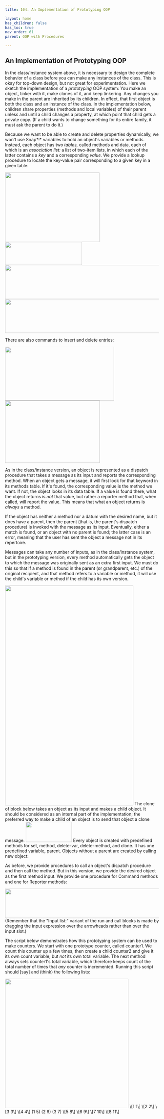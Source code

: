 ```yaml
---
title: 104. An Implementation of Prototyping OOP

layout: home
has_children: false
has_toc: true
nav_order: 61
parent: OOP with Procedures

---
```


An Implementation of Prototyping OOP
------------------------------------

In the class/instance system above, it is necessary to design the
complete behavior of a class before you can make any instances of the
class. This is okay for top-down design, but not great for
experimentation. Here we sketch the implementation of a *prototyping*
OOP system: You make an object, tinker with it, make clones of it, and
keep tinkering. Any changes you make in the parent are inherited by its
children. In effect, that first object is both the class and an instance
of the class. In the implementation below, children share properties
(methods and local variables) of their parent unless and until a child
changes a property, at which point that child gets a private copy. (If a
child wants to change something for its entire family, it must ask the
parent to do it.)

Because we want to be able to create and delete properties dynamically,
we won't use Snap*!* variables to hold an object's variables or methods.
Instead, each object has two *tables,* called methods and data, each of
which is an *association list:* a list of two-item lists, in which each
of the latter contains a *key* and a corresponding *value.* We provide a
lookup procedure to locate the key-value pair corresponding to a given
key in a given table.

<img src="/snap-manual/assets/images/image858.png" style="width:309px; height:227px">


<img src="/snap-manual/assets/images/image859.png" style="width:252px; height:75px">


<img src="/snap-manual/assets/images/image860.png" style="width:538px; height:111px">
<img src="/snap-manual/assets/images/image861.png" style="width:538px; height:111px">


There are also commands to insert and delete entries:

<img src="/snap-manual/assets/images/image862.png" style="width:357px; height:175px">
<img src="/snap-manual/assets/images/image863.png" style="width:310px; height:204px">


As in the class/instance version, an object is represented as a dispatch
procedure that takes a message as its input and reports the
corresponding method. When an object gets a message, it will ﬁrst look
for that keyword in its methods table. If it's found, the corresponding
value is the method we want. If not, the object looks in its data table.
If a value is found there, what the object returns is *not* that value,
but rather a reporter method that, when called, will report the value.
This means that what an object returns is *always* a method.

If the object has neither a method nor a datum with the desired name,
but it does have a parent, then the parent (that is, the parent's
dispatch procedure) is invoked with the message as its input.
Eventually, either a match is found, or an object with no parent is
found; the latter case is an error, meaning that the user has sent the
object a message not in its repertoire.

Messages can take any number of inputs, as in the class/instance system,
but in the prototyping version, every method automatically gets the
object to which the message was originally sent as an extra ﬁrst input.
We must do this so that if a method is found in the parent (or
grandparent, etc.) of the original recipient, and that method refers to
a variable or method, it will use the child's variable or method if the
child has its own version.

<img src="/snap-manual/assets/images/image864.png" style="width:420px; height:717px">
The clone of block below takes an object as
its input and makes a child object. It should be considered as an
internal part of the implementation; the preferred way to make a child
of an object is to send that object a clone message.

<img src="/snap-manual/assets/images/image865.png" style="width:151px; height:66px">
Every object is created with predefined methods for
set, method, delete-var, delete-method, and clone. It has one predefined
variable, parent. Objects without a parent are created by calling new
object:

As before, we provide procedures to call an object's dispatch procedure
and then call the method. But in this version, we provide the desired
object as the ﬁrst method input. We provide one procedure for Command
methods and one for Reporter methods:

<img src="/snap-manual/assets/images/image866.png" style="width:666px; height:96px">
(Remember that the "Input list:" variant of the run and
call blocks is made by dragging the input expression over the arrowheads
rather than over the input slot.)

The script below demonstrates how this prototyping system can be used to
make counters. We start with one prototype counter, called counter1. We
count this counter up a few times, then create a child counter2 and give
it its own count variable, but *not* its own total variable. The next
method always sets counter1's total variable, which therefore keeps
count of the total number of times that *any* counter is incremented.
Running this script should \[say\] and (think) the following lists:

<img src="/snap-manual/assets/images/image870.png" style="width:404px; height:422px">
\[1 1\] \[2 2\] \[3 3\] \[4 4\] (1 5) (2 6)
(3 7) \[5 8\] \[6 9\] \[7 10\] \[8 11\]

